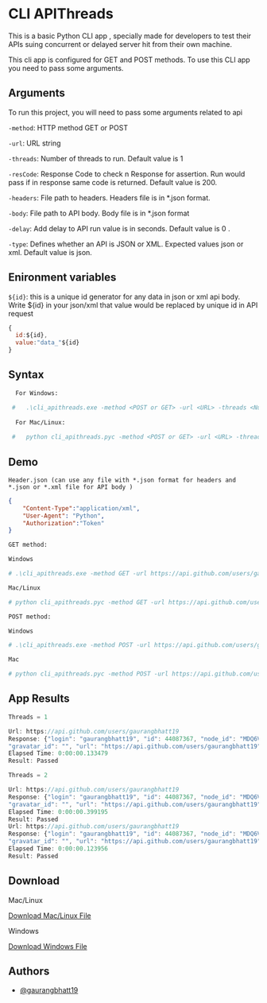 
# CLI APIThreads

This is a basic Python CLI app , specially made for developers to test their APIs suing concurrent or delayed server hit from their own machine.

This cli app is configured for GET and POST methods. To use this CLI app you need to pass some arguments.

## Arguments

To run this project, you will need to pass some arguments related to api

`-method`: HTTP method GET or POST

`-url`: URL string

`-threads`: Number of threads to run. Default value is 1 

`-resCode`: Response Code to check n Response for assertion. Run would pass if in response same code is returned. Default value is 200.

`-headers`: File path to headers. Headers file is in *.json format.

`-body`: File path to API body. Body file is in *.json format

`-delay`: Add delay to API run value is in seconds. Default value is 0 .

`-type`: Defines whether an API is JSON or XML. Expected values json or xml. Default value is json.

## Enironment variables

`${id}`: this is a unique id generator for any data in json or xml api body. Write ${id} in your json/xml that value would be  replaced by unique id in API request

```javascript
{
  id:${id},
  value:"data_"${id}
}
```

## Syntax


```bash
  For Windows:

 #   .\cli_apithreads.exe -method <POST or GET> -url <URL> -threads <Number of threads> -resCode <Expected response code for assertion> -headers <filepath headers> -body <filepath body> -delay <Delay Seconds>
  
  For Mac/Linux:
  
 #   python cli_apithreads.pyc -method <POST or GET> -url <URL> -threads <Number of threads> -resCode <Expected response code for assertion> -headers <filepath headers> -body <filepath body> -delay <Delay Seconds>
```
## Demo

 `Header.json (can use any file with *.json format for headers and *.json or *.xml file for API body )`

```json
{
    "Content-Type":"application/xml",
    "User-Agent": "Python",
    "Authorization":"Token"
}

```


```bash
GET method:

Windows

# .\cli_apithreads.exe -method GET -url https://api.github.com/users/gaurangbhatt19 -threads 4 -resCode 200 -headers /headers.json

Mac/Linux

# python cli_apithreads.pyc -method GET -url https://api.github.com/users/gaurangbhatt19 -threads 4 -resCode 200 -headers /headers.json

POST method:

Windows

# .\cli_apithreads.exe -method POST -url https://api.github.com/users/gaurangbhatt19 -threads 4 -resCode 200 -bodyData .\data.json -headers .\headers.json -delay 2

Mac

# python cli_apithreads.pyc -method POST -url https://api.github.com/users/gaurangbhatt19 -threads 4 -resCode 200 -bodyData .\data.json -headers .\headers.json -delay 2

```
## App Results

```javascript
Threads = 1

Url: https://api.github.com/users/gaurangbhatt19
Response: {"login": "gaurangbhatt19", "id": 44087367, "node_id": "MDQ6VXNlcjQ0MDg3MzY3", "avatar_url": "https://avatars.githubusercontent.com/u/44087367?v=4", 
"gravatar_id": "", "url": "https://api.github.com/users/gaurangbhatt19", "html_url": "https://github.com/gaurangbhatt19", "followers_url": "https://api.github.com/users/gaurangbhatt19/followers", "following_url": "https://api.github.com/users/gaurangbhatt19/following{/other_user}", "gists_url": "https://api.github.com/users/gaurangbhatt19/gists{/gist_id}", "starred_url": "https://api.github.com/users/gaurangbhatt19/starred{/owner}{/repo}", "subscriptions_url": "https://api.github.com/users/gaurangbhatt19/subscriptions", "organizations_url": "https://api.github.com/users/gaurangbhatt19/orgs", "repos_url": "https://api.github.com/users/gaurangbhatt19/repos", "events_url": "https://api.github.com/users/gaurangbhatt19/events{/privacy}", "received_events_url": "https://api.github.com/users/gaurangbhatt19/received_events", "type": "User", "site_admin": false, "name": "Gaurang Bhatt", "company": null, "blog": "", "location": "Haridwar", "email": null, "hireable": null, "bio": "Web Development, IT Cloud Automation, and Cybersecurity enthusiast with a good hand on efficient coding methods and Data Structures.", "twitter_username": null, "public_repos": 65, "public_gists": 0, "followers": 0, "following": 0, "created_at": "2018-10-12T09:58:01Z", "updated_at": "2022-01-08T11:12:41Z"}
Elapsed Time: 0:00:00.133479
Result: Passed
```
```javascript
Threads = 2

Url: https://api.github.com/users/gaurangbhatt19
Response: {"login": "gaurangbhatt19", "id": 44087367, "node_id": "MDQ6VXNlcjQ0MDg3MzY3", "avatar_url": "https://avatars.githubusercontent.com/u/44087367?v=4", 
"gravatar_id": "", "url": "https://api.github.com/users/gaurangbhatt19", "html_url": "https://github.com/gaurangbhatt19", "followers_url": "https://api.github.com/users/gaurangbhatt19/followers", "following_url": "https://api.github.com/users/gaurangbhatt19/following{/other_user}", "gists_url": "https://api.github.com/users/gaurangbhatt19/gists{/gist_id}", "starred_url": "https://api.github.com/users/gaurangbhatt19/starred{/owner}{/repo}", "subscriptions_url": "https://api.github.com/users/gaurangbhatt19/subscriptions", "organizations_url": "https://api.github.com/users/gaurangbhatt19/orgs", "repos_url": "https://api.github.com/users/gaurangbhatt19/repos", "events_url": "https://api.github.com/users/gaurangbhatt19/events{/privacy}", "received_events_url": "https://api.github.com/users/gaurangbhatt19/received_events", "type": "User", "site_admin": false, "name": "Gaurang Bhatt", "company": null, "blog": "", "location": "Haridwar", "email": null, "hireable": null, "bio": "Web Development, IT Cloud Automation, and Cybersecurity enthusiast with a good hand on efficient coding methods and Data Structures.", "twitter_username": null, "public_repos": 65, "public_gists": 0, "followers": 0, "following": 0, "created_at": "2018-10-12T09:58:01Z", "updated_at": "2022-01-08T11:12:41Z"}
Elapsed Time: 0:00:00.399195
Result: Passed
Url: https://api.github.com/users/gaurangbhatt19
Response: {"login": "gaurangbhatt19", "id": 44087367, "node_id": "MDQ6VXNlcjQ0MDg3MzY3", "avatar_url": "https://avatars.githubusercontent.com/u/44087367?v=4", 
"gravatar_id": "", "url": "https://api.github.com/users/gaurangbhatt19", "html_url": "https://github.com/gaurangbhatt19", "followers_url": "https://api.github.com/users/gaurangbhatt19/followers", "following_url": "https://api.github.com/users/gaurangbhatt19/following{/other_user}", "gists_url": "https://api.github.com/users/gaurangbhatt19/gists{/gist_id}", "starred_url": "https://api.github.com/users/gaurangbhatt19/starred{/owner}{/repo}", "subscriptions_url": "https://api.github.com/users/gaurangbhatt19/subscriptions", "organizations_url": "https://api.github.com/users/gaurangbhatt19/orgs", "repos_url": "https://api.github.com/users/gaurangbhatt19/repos", "events_url": "https://api.github.com/users/gaurangbhatt19/events{/privacy}", "received_events_url": "https://api.github.com/users/gaurangbhatt19/received_events", "type": "User", "site_admin": false, "name": "Gaurang Bhatt", "company": null, "blog": "", "location": "Haridwar", "email": null, "hireable": null, "bio": "Web Development, IT Cloud Automation, and Cybersecurity enthusiast with a good hand on efficient coding methods and Data Structures.", "twitter_username": null, "public_repos": 65, "public_gists": 0, "followers": 0, "following": 0, "created_at": "2018-10-12T09:58:01Z", "updated_at": "2022-01-08T11:12:41Z"}
Elapsed Time: 0:00:00.123956
Result: Passed
```
## Download

Mac/Linux

<a href="https://github.com/gaurangbhatt19/CLI_apithreads/blob/master/cli_apithreads.pyc" download>Download Mac/Linux File</a>

Windows

<a href="https://github.com/gaurangbhatt19/CLI_apithreads/blob/master/cli_apithreads.exe" download>Download Windows File</a>

## Authors

- [@gaurangbhatt19](https://github.com/gaurangbhatt19)